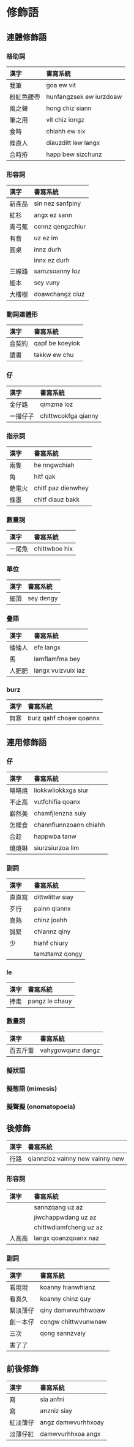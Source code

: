 # 修飾語

## 連體修飾語

### 格助詞

| 漢字 | 書寫系統 |
| :--- | :--- |
| 我筆 | goa ew vit |
| 粉紅色腰帶 | hunfangzsek ew iurzdoaw |
| 風之聲 | hong chiz siann |
| 筆之用 | vit chiz iongz |
| 食時 | chiahh ew six |
| 條直人 | diauzditt lew langx |
| 合時拵 | happ bew sizchunz |

### 形容詞

| 漢字 | 書寫系統 |
| :--- | :--- |
| 新產品 | sin nez sanfpiny |
| 紅衫 | angx ez sann |
| 青弓蕉 | cennz qengzchiur |
| 有音 | uz ez im |
| 圓桌 | innz durh |
|| innx ez durh |
| 三線路 | samzsoanny loz |
| 細本 | sey vuny |
| 大欉樹 | doawchangz ciuz |

### 動詞連體形

| 漢字 | 書寫系統 |
| :--- | :--- |
| 合契約 | qapf be koeyiok |
| 讀書 | takkw ew chu |

### 仔

| 漢字 | 書寫系統 |
| :--- | :--- |
| 金仔路 | qimzma loz |
| 一撮仔子 | chittwcokfga qianny |

### 指示詞

| 漢字 | 書寫系統 |
| :--- | :--- |
| 兩隻 | he nngwchiah |
| 角 | hitf qak |
| 葩電火 | chitf paz dienwhey |
| 條墨 | chitf diauz bakk |

### 數量詞

| 漢字 | 書寫系統 |
| :--- | :--- |
| 一尾魚 | chittwboe hix |

### 單位

| 漢字 | 書寫系統 |
| :--- | :--- |
| 細頂 | sey dengy |

### 疊語

| 漢字 | 書寫系統 |
| :--- | :--- |
| 矮矮人 | efe langx |
| 馬 | lamflamfma bey |
| 人肥肥 | langx vuizvuix iaz |

### burz

| 漢字 | 書寫系統 |
| :--- | :--- |
| 無寒 | burz qahf choaw qoannx |

## 連用修飾語

### 仔

| 漢字 | 書寫系統 |
| :--- | :--- |
| 略略燒 | liokkwliokkxga siur |
| 不止高 | vutfchifia qoanx |
| 嶄然美 | chamfjienzna suiy |
| 怎樣食 | channfiunnzoann chiahh |
| 合趁 | happwba tanw |
| 燒燒啉 | siurzsiurzoa lim |

### 副詞

| 漢字 | 書寫系統 |
| :--- | :--- |
| 直直寫 | dittwlittw siay |
| 歹行 | painn qiannx |
| 真熱 | chinz joahh |
| 誠緊 | chiannz qiny |
| 少 | hiahf chiury |
|| tamztamz qongy |

### le

| 漢字 | 書寫系統 |
| :--- | :--- |
| 捧走 | pangz le chauy |

### 數量詞

| 漢字 | 書寫系統 |
| :--- | :--- |
| 百五斤重 | vahygowqunz dangz |

### 擬狀語

### 擬態語 (mimesis)

### 擬聲擬 (onomatopoeia)

## 後修飾

| 漢字 | 書寫系統 |
| :--- | :--- |
| 行路 | qiannzloz vainny new vainny new |

### 形容詞

| 漢字 | 書寫系統 |
| :--- | :--- |
|| sannzqang uz az |
|| jiwchappwdang uz az |
|| chittwdiamfcheng uz az |
| 人高高 | langx qoanzqoanx naz |

### 副詞

| 漢字 | 書寫系統 |
| :--- | :--- |
| 看現現 | koanny hianwhianz |
| 看真久 | koanny chinz quy |
| 緊淡薄仔 | qiny damwvurhhwoaw |
| 創一本仔 | congw chittwvunwnaw|
| 三次 | qong sannzvaiy |
| 害了了 ||

## 前後修飾

| 漢字 | 書寫系統 |
| :--- | :--- |
| 寫 | sia anfni |
| 寫 | anzniz siay |
| 紅淡薄仔 | angz damwvurhhxoay |
| 淡薄仔紅 | damwvurhhxoa angx |
